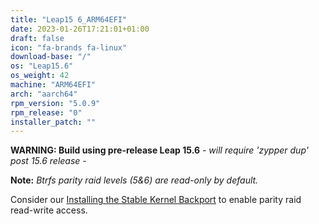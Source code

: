 ```yaml
---
title: "Leap15 6_ARM64EFI"
date: 2023-01-26T17:21:01+01:00
draft: false
icon: "fa-brands fa-linux"
download-base: "/"
os: "Leap15.6"
os_weight: 42
machine: "ARM64EFI"
arch: "aarch64"
rpm_version: "5.0.9"
rpm_release: "0"
installer_patch: ""
---
```

**WARNING: Build using pre-release Leap 15.6** *- will require 'zypper dup' post 15.6 release -*

**Note:** *Btrfs parity raid levels (5&6) are read-only by default.*

Consider our [Installing the Stable Kernel Backport](https://rockstor.com/docs/howtos/stable_kernel_backport.html)
to enable parity raid read-write access.
